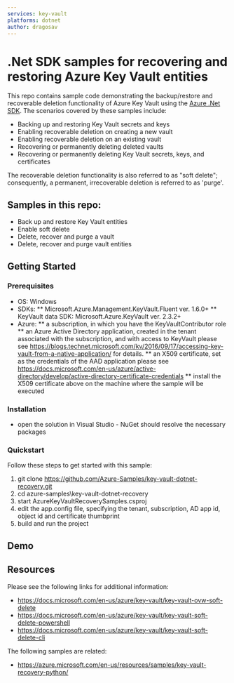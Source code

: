 ```yaml
---
services: key-vault
platforms: dotnet
author: dragosav
---
```


# .Net SDK samples for recovering and restoring Azure Key Vault entities 

This repo contains sample code demonstrating the backup/restore and recoverable deletion functionality of Azure Key Vault using the [Azure .Net SDK](https://docs.microsoft.com/en-us/dotnet/api/overview/azure/key-vault?view=azure-dotnet). The scenarios covered by these samples include:

* Backing up and restoring Key Vault secrets and keys
* Enabling recoverable deletion on creating a new vault
* Enabling recoverable deletion on an existing vault
* Recovering or permanently deleting deleted vaults
* Recovering or permanently deleting Key Vault secrets, keys, and certificates

The recoverable deletion functionality is also referred to as "soft delete"; consequently, a permanent, irrecoverable deletion is referred to as 'purge'.

## Samples in this repo:

* Back up and restore Key Vault entities
* Enable soft delete
* Delete, recover and purge a vault
* Delete, recover and purge vault entities

## Getting Started

### Prerequisites

- OS: Windows
- SDKs: 
    **  Microsoft.Azure.Management.KeyVault.Fluent ver. 1.6.0+
    **  KeyVault data SDK: Microsoft.Azure.KeyVault ver. 2.3.2+
- Azure:
    ** a subscription, in which you have the KeyVaultContributor role
    ** an Azure Active Directory application, created in the tenant associated with the subscription, and with access to KeyVault
       please see https://blogs.technet.microsoft.com/kv/2016/09/17/accessing-key-vault-from-a-native-application/ for details.
    ** an X509 certificate, set as the credentials of the AAD application
       please see https://docs.microsoft.com/en-us/azure/active-directory/develop/active-directory-certificate-credentials
    ** install the X509 certificate above on the machine where the sample will be executed
    

### Installation

- open the solution in Visual Studio - NuGet should resolve the necessary packages

### Quickstart
Follow these steps to get started with this sample:

1. git clone https://github.com/Azure-Samples/key-vault-dotnet-recovery.git
2. cd azure-samples\key-vault-dotnet-recovery
3. start AzureKeyVaultRecoverySamples.csproj
4. edit the app.config file, specifying the tenant, subscription, AD app id, object id and certificate thumbprint
5. build and run the project


## Demo


## Resources

Please see the following links for additional information:

- https://docs.microsoft.com/en-us/azure/key-vault/key-vault-ovw-soft-delete
- https://docs.microsoft.com/en-us/azure/key-vault/key-vault-soft-delete-powershell
- https://docs.microsoft.com/en-us/azure/key-vault/key-vault-soft-delete-cli

The following samples are related:

- https://azure.microsoft.com/en-us/resources/samples/key-vault-recovery-python/
